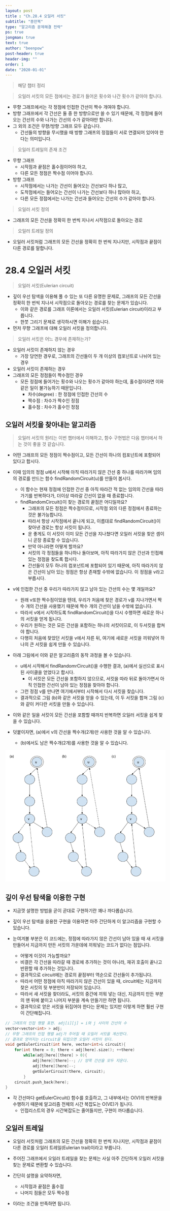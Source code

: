 ```yaml
---
layout: post
title : "Ch.28.4 오일러 서킷"
subtitle: "종만북"
type: "알고리즘 문제해결 전략"
ps: true
jongman: true
text: true
author: "beenpow"
post-header: true
header-img: ""
order: 1
date: "2020-01-01"
---
```


> 해당 챕터 정리

> 오일러 서킷의 모든 점에서는 경로가 들어온 횟수와 나간 횟수가 같아야 합니다.
- 무향 그래프에서는 각 정점에 인접한 간선이 짝수 개여야 합니다.
- 방향 그래프에서 각 간선은 둘 중 한 방향으로만 쓸 수 있기 때문에, 각 정점에 들어오는 간선의 수와 
  나가는 간선의 수가 같아야만 합니다.
- 그 외의 조건은 무향/방향 그래프 모두 같습니다.
  - 간선들의 방향을 무시했을 때 방향 그래프의 정점들이 서로 연결되어 있어야 한다는 의미입니다.

> 오일러 트레일의 존재 조건
- 무향 그래프
  - 시작점과 끝점은 홀수점이어야 하고,
  - 다른 모든 정점은 짝수점 이어야 합니다.
- 방향 그래프 
  - 시작점에서는 나가는 간선이 들어오는 간선보다 하나 많고,
  - 도착점에서는 들어오는 간선이 나가는 간선보다 하나 많아야 하고,
  - 다른 모든 정점에서는 나가는 간선과 들어오는 간선의 수가 같아야 합니다.

> 오일러 서킷 정의
- 그래프의 모든 간선을 정확히 한 번씩 지나서 시작점으로 돌아오는 경로


> 오일러 트레일 정의
- 오일러 서킷처럼 그래프의 모든 간선을 정확히 한 번씩 지나지만, 시작점과 끝점이 다른 경로를
  말합니다.

# 28.4 오일러 서킷

> 오일러 서킷(Eulerian circuit)
- 깊이 우선 탐색을 이용해 풀 수 있는 또 다른 유명한 문제로, 그래프의 모든 간선을 정확히 한 번씩
  지나서 시작점으로 돌아오는 경로를 찾는 문제가 있습니다.
  - 이와 같은 경로를 그래프 이론에서는 오일러 서킷(Eulerian circuit)이라고 부릅니다.
  - 한붓 그리기 문제로 생각하시면 이해가 쉽습니다.
- 먼저 무향 그래프에 대해 오일러 서킷을 정의합니다.

> 오일러 서킷은 어느 경우에 존재하는가?
- 오일러 서킷이 존재하지 않는 경우
  - 가장 당연한 경우로, 그래프의 간선들이 두 개 이상의 컴포넌트로 나뉘어 있는 경우
- 오일러 서킷이 존재하는 경우
- 그래프의 모든 정점들이 짝수점인 경우
  - 모든 정점에 들어가는 횟수와 나오는 횟수가 같아야 하는데, 홀수점이라면 이와 같은 일이 
    불가능하기 때문입니다.
    - 차수(degree) : 한 정점에 인접한 간선의 수
    - 짝수점 : 차수가 짝수인 정점
    - 홀수점 : 차수가 홀수인 정점


## 오일러 서킷을 찾아내는 알고리즘

> 오일러 서킷의 원리는 이번 챕터에서 이해하고, 함수 구현법은 다음 챕터에서 하는 것이 좋을 것
> 같습니다.

- 어떤 그래프의 모든 정점이 짝수점이고, 모든 간선이 하나의 컴포넌트에 포함되어 있다고 합시다.
- 이때 임의의 정점 u에서 시작해 아직 따라가지 않은 간선 중 하나를 따라가며 임의의 경로를 만드는 함수
  findRandomCircuit(u)를 만들어 봅시다.
  - 이 함수는 현재 정점에 인접한 간선 중 아직 따라간 적 없는 임의의 간선을 따라가기를 반복하다가,
    더이상 따라갈 간선이 없을 때 종료합니다.
  - findRandomCircuit()이 찾는 경로의 끝점은 어디일까요?
    - 그래프의 모든 정점은 짝수점이므로, 시작점 외의 다른 정점에서 종료하는 것은 불가능합니다.
    - 따라서 항상 시작점에서 끝나게 되고, 이름대로 findRandomCircuit()이 찾아낸 경로는 항상 서킷이
      됩니다.
    - 운 좋게도 이 서킷이 이미 모든 간선을 지나쳤다면 오일러 서킷을 찾은 셈이니 곧장 종료할 수
      있습니다.
    - 만약 아니라면 어떻게 할까요?
    - 서킷의 각 정점들을 하나하나 돌아보며, 아직 따라가지 않은 간선과 인접해 있는 정점을 찾도록 합시다.
    - 간선들이 모두 하나의 컴포넌트에 포함되어 있기 때문에, 아직 따라가지 않은 간선이 남아 있는 정점은
      항상 존재할 수밖에 없습니다. 이 정점을 v라고 부릅시다.

- v에 인접한 간선 중 우리가 따라가지 않고 남아 있는 간선의 수는 몇 개일까요?
  - 원래 v또한 짝수점이었을 텐데, 우리가 처음에 찾은 경로가 v를 지나가면서 짝수 개의 간선을 사용했기
    때문에 짝수 개의 간선이 남을 수밖에 없습니다.
  - 따라서 v에서 시작하도록 findRandomCircuit()을 다시 수행하면 새로운 하나의 서킷을 얻게 됩니다.
  - 우리가 원하는 것은 모든 간선을 포함하는 하나의 서킷이므로, 이 두서킷을 합쳐야 합니다.
  - 다행히 처음에 찾았던 서킷을 v에서 자른 뒤, 여기에 새로운 서킷을 끼워넣어 하나의 큰 서킷을 쉽게
    만들 수 있습니다.

- 아래 그림에서 이와 같은 알고리즘의 동작 과정을 볼 수 있습니다.
  - u에서 시작해서 findRandomrCircuit()을 수행한 결과, (a)에서 실선으로 표시된 사이클을 얻었다고
    합시다.
    - 이 서킷은 모든 간선을 포함하지 않으므로, 서킷을 따라 뒤로 돌아가면서 아직 인접한 간선이 남아
      있는 정점을 찾아야 합니다.
  - 그런 정점 v를 만나면 여기에서부터 시작해서 다시 서킷을 찾습니다.
  - 결과적으로 그림 (b)와 같은 서킷을 얻을 수 있는데, 이 두 서킷을 합쳐 그림 (c)와 같이 커다란
    서킷을 만들 수 있습니다.
- 이와 같은 일을 서킷이 모든 간선을 포함할 때까지 반복하면 오일러 서킷을 쉽게 찾을 수 있습니다.

- 덧붙이자면, (a)에서 v의 간선을 짝수개(2개)만 사용한 것을 알 수 있습니다.
  - (b)에서도 남은 짝수개(2개)를 사용한 것을 알 수 있습니다.

![img1](/img/2020-01-01-Jongman-ch28-4-1.png)

## 깊이 우선 탐색을 이용한 구현

- 지금껏 설명한 방법을 곧이 곧대로 구현하기란 꽤나 까다롭습니다.
- 깊이 우선 탐색을 응용한 구현을 이용하면 아주 간단하게 이 알고리즘을 구현할 수 있습니다.

- 눈여겨볼 부분은 이 코드에는, 정점에 따라가지 않은 간선이 남아 있을 때 새 서킷을 만들어서 지금까지
  만든 서킷의 가운데에 끼워넣는 코드가 없다는 점입니다.
  - 어떻게 이것이 가능할까요?
  - 비결은 각 간선을 따라갈 때 경로에 추가하는 것이 아니라, 재귀 호출이 끝나고 반환할 때 추가하는
    것입니다.
  - 결과적으로 circuit에는 경로의 끝점부터 역순으로 간선들이 추가됩니다.
  - 따라서 어떤 정점에 아직 따라가지 않은 간선이 있을 때, circuit에는 지금까지 찾은 서킷의 뒷
    부분만이 저장되어 있습니다.
  - 따라서 새 서킷을 찾더라도, 서킷의 중간에 끼워 넣는 대신, 지금까지 만든 부분의 맨 뒤에 붙이고
    나머지 부분을 계속 만들기만 하면 됩니다.
  - 결과적으로 얻은 서킷을 뒤집어야 한다는 문제는 있지만 이렇게 하면 훨씬 구현이 간단해집니다.

```cpp
// 그래프의 인접 행렬 표현. adj[i][j] = i와 j 사이의 간선의 수
vector<vector<int> > adj;
// 무향 그래프의 인접 행렬 adj가 주어질 때 오일러 서킷을 계산한다.
// 결과로 얻어지는 circuit을 뒤집으면 오일러 서킷이 된다.
void getEulerCircuit(int here, vector<int>& circuit){
    for(int there = 0; there < adj[here].size(); ++there)
        while(adj[here][there] > 0){
            adj[here][there]--; // 양쪽 간선을 모두 지운다.
            adj[there][here]--;
            getEulerCircuit(there, circuit);
        }
    circuit.push_back(here);
}
```

- 각 간선마다 getEulerCircuit() 함수를 호출하고, 그 내부에서는 O(V)의 반복문을 수행하기 때문에
  알고리즘 전체의 시간 복잡도는 O(VE)가 됩니다.
  - 인접리스트의 경우 시간복잡도는 줄어들지만, 구현이 까다롭습니다.


## 오일러 트레일

- 오일러 서킷처럼 그래프의 모든 간선을 정확히 한 번씩 지나지만, 시작점과 끝점이 다른 경로를 오일러
  트레일(Eulerian trail)이라고 부릅니다.
- 주어진 그래프에서 오일러 트레일을 찾는 문제는 사실 아주 간단하게 오일러 서킷을 찾는 문제로 변환할
  수 있습니다.

- 간단히 설명을 요약하자면,
  - 시작점과 끝점은 홀수점
  - 나머지 점들은 모두 짝수점
- 이라는 조건을 만족하면 됩니다.

